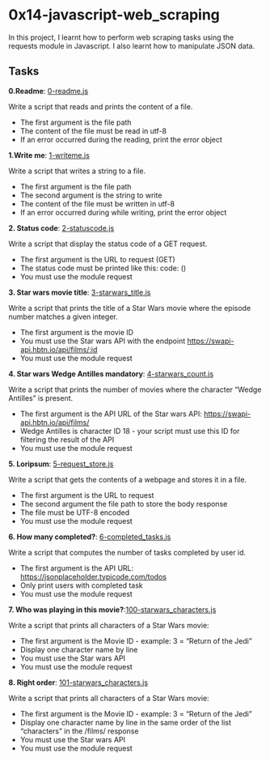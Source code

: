 # 0x14-javascript-web_scraping

In this project, I learnt how to perform web scraping tasks using the requests module in Javascript. I also learnt how to manipulate JSON data.

## Tasks

**0.Readme**: [0-readme.js](./0-readme.js)

Write a script that reads and prints the content of a file.

- The first argument is the file path
- The content of the file must be read in utf-8
- If an error occurred during the reading, print the error object

**1.Write me**: [1-writeme.js](./1-writeme.js)

Write a script that writes a string to a file.

- The first argument is the file path
- The second argument is the string to write
- The content of the file must be written in utf-8
- If an error occurred during while writing, print the error object

**2. Status code**: [2-statuscode.js](./2-statuscode.js)

Write a script that display the status code of a GET request.

- The first argument is the URL to request (GET)
- The status code must be printed like this: code: (<status code>)
- You must use the module request

**3. Star wars movie title**: [3-starwars_title.js](./3-starwars_title.js)

Write a script that prints the title of a Star Wars movie where the episode number matches a given integer.

- The first argument is the movie ID
- You must use the Star wars API with the endpoint <https://swapi-api.hbtn.io/api/films/:id>
- You must use the module request

**4. Star wars Wedge Antilles mandatory**: [4-starwars_count.js](./4-starwars_count.js)

Write a script that prints the number of movies where the character “Wedge Antilles” is present.

- The first argument is the API URL of the Star wars API: <https://swapi-api.hbtn.io/api/films/>
- Wedge Antilles is character ID 18 - your script must use this ID for filtering the result of the API
- You must use the module request

**5. Loripsum**: [5-request_store.js](./5-request_store.js)

Write a script that gets the contents of a webpage and stores it in a file.

- The first argument is the URL to request
- The second argument the file path to store the body response
- The file must be UTF-8 encoded
- You must use the module request

**6. How many completed?**: [6-completed_tasks.js](./6-completed_tasks.js)

Write a script that computes the number of tasks completed by user id.

- The first argument is the API URL: <https://jsonplaceholder.typicode.com/todos>
- Only print users with completed task
- You must use the module request

**7. Who was playing in this movie?**:[100-starwars_characters.js](./100-starwars_characters.js)

Write a script that prints all characters of a Star Wars movie:

- The first argument is the Movie ID - example: 3 = “Return of the Jedi”
- Display one character name by line
- You must use the Star wars API
- You must use the module request

**8. Right order**: [101-starwars_characters.js](./101-starwars_characters.js)

Write a script that prints all characters of a Star Wars movie:

- The first argument is the Movie ID - example: 3 = “Return of the Jedi”
- Display one character name by line in the same order of the list “characters” in the /films/ response
- You must use the Star wars API
- You must use the module request
